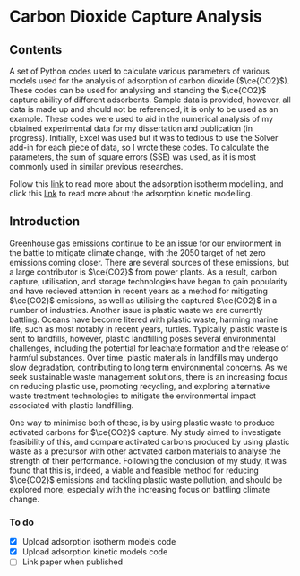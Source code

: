 # Carbon Dioxide Capture Analysis 

## Contents
A set of Python codes used to calculate various parameters of various models used for the analysis of adsorption of carbon dioxide ($\ce{CO2}$). These codes can be used for analysing and standing the $\ce{CO2}$ capture ability of different adsorbents. Sample data is provided, however, all data is made up and should not be referenced, it is only to be used as an example. These codes were used to aid in the numerical analysis of my obtained experimental data for my dissertation and publication (in progress). Initially, Excel was used but it was to tedious to use the Solver add-in for each piece of data, so I wrote these codes. To calculate the parameters, the sum of square errors (SSE) was used, as it is most commonly used in similar previous researches.

Follow this [link](https://github.com/mmjsaa/co2captureanalysis/blob/6bc4db1df69bf11582dae0616cfbfe67d74114a5/AdsorptionIsothermModelling.md) to read more about the adsorption isotherm modelling, and click this [link](https://github.com/mmjsaa/co2captureanalysis/blob/6bc4db1df69bf11582dae0616cfbfe67d74114a5/AdsorptionKineticsModelling.md) to read more about the adsorption kinetic modelling.

## Introduction 
Greenhouse gas emissions continue to be an issue for our environment in the battle to mitigate climate change, with the 2050 target of net zero emissions coming closer. There are several sources of these emissions, but a large contributor is $\ce{CO2}$ from power plants. As a result, carbon capture, utilisation, and storage technologies have began to gain popularity and have recieved attention in recent years as a method for mitigating $\ce{CO2}$ emissions, as well as utilising the captured $\ce{CO2}$ in a number of industries. Another issue is plastic waste we are currently battling. Oceans have become litered with plastic waste, harming marine life, such as most notably in recent years, turtles. Typically, plastic waste is sent to landfills, however, plastic landfilling poses several environmental challenges, including the potential for leachate formation and the release of harmful substances. Over time, plastic materials in landfills may undergo slow degradation, contributing to long term environmental concerns. As we seek sustainable waste management solutions, there is an increasing focus on reducing plastic use, promoting recycling, and exploring alternative waste treatment technologies to mitigate the environmental impact associated with plastic landfilling. 

One way to minimise both of these, is by using plastic waste to produce activated carbons for $\ce{CO2}$ capture. My study aimed to investigate feasibility of this, and compare activated carbons produced by using plastic waste as a precursor with other activated carbon materials to analyse the strength of their performance. Following the conclusion of my study, it was found that this is, indeed, a viable and feasible method for reducing $\ce{CO2}$ emissions and tackling plastic waste pollution, and should be explored more, especially with the increasing focus on battling climate change.

### To do
- [x] Upload adsorption isotherm models code
- [x] Upload adsorption kinetic models code
- [ ] Link paper when published
